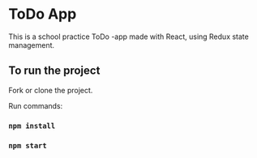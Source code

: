 # ToDo App

This is a school practice ToDo -app made with React, using Redux state management.

## To run the project

Fork or clone the project.

Run commands:

### `npm install`
### `npm start`

